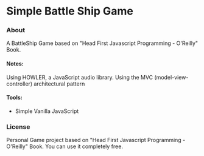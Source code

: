 # Simple Battle Ship Game

### About

A BattleShip Game based on "Head First Javascript Programming - O'Reilly" Book.

#### Notes: 
Using HOWLER, a JavaScript audio library.
Using the MVC (model-view-controller) architectural pattern

#### Tools:
* Simple Vanilla JavaScript


### License

Personal Game project based on "Head First Javascript Programming - O'Reilly" Book.
You can use it completely free.
